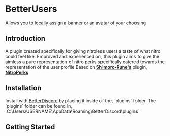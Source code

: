 BetterUsers
===========

Allows you to locally assign a banner or an avatar of your choosing

Introduction
------------

A plugin created specifically for giving nitroless users a taste of what nitro could feel like. Emproved and experienced on, this plugin aims to give the aimless a pure representation of nitro perks specifically catered towards the representation of the user profile Based on **[Shimoro-Rune's](https://github.com/Shimoro-Rune)** plugin, **[NitroPerks](https://github.com/Shimoro-Rune/NitroPerks)**

Installation
------------

Install with [BetterDiscord](https://betterdiscord.app/) by placing it inside of the, \`plugins\` folder. The \`plugins\` folder can be found in, \`C:\\Users\\USERNAME\\AppData\\Roaming\\BetterDiscord\\plugins\`

Getting Started
---------------